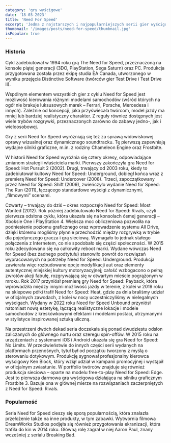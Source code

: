 ```yaml
---
category: 'gry wyścigowe'
date: '18-03-2023'
title: 'Need For Speed'
excerpt: 'Jedna z najstarszych i najpopularniejszych serii gier wyścigowych w historii branży. Need for Speed należy do najbardziej wartościowych marek w portfolio Electronic Arts, a za kolejne jej odsłony zazwyczaj odpowiadają wewnętrzne studia deweloperskie amerykańskiego koncernu, np. EA Black Box, EA Gothenburg czy Criterion Games.'
thumbnail: '/images/posts/need-for-speed/thumbnail.jpg'
isPopular: true
---
```


### Historia

Cykl zadebiutował w 1994 roku grą The Need for Speed, przeznaczoną na konsole piątej generacji (3DO, PlayStation, Sega Saturn) oraz PC. Produkcja przygotowana została przez ekipę studia EA Canada, utworzonego w wyniku przejęcia Distinctive Software (twórców gier Test Drive i Test Drive II).

Wspólnym elementem wszystkich gier z cyklu Need for Speed jest możliwość kierowania różnymi modelami samochodów (wśród których na ogół nie brakuje luksusowych marek – Ferrari, Porsche, Mercedesa i innych). Zależnie od koncepcji, jaka przyświecała twórcom, model jazdy ma mniej lub bardziej realistyczny charakter. Z reguły również dostępnych jest wiele trybów rozgrywki, przeznaczonych zarówno do zabawy jedno-, jak i wieloosobowej.

Gry z serii Need for Speed wyróżniają się też za sprawą widowiskowej oprawy wizualnej oraz dynamicznego soundtracku. Tę pierwszą zapewniają wydajne silniki graficzne, m.in. z rodziny Chameleon Engine oraz Frostbite.

W historii Need for Speed wyróżnia się cztery okresy, odpowiadające zmianom strategii właściciela marki. Pierwszy zakończyła gra Need for Speed: Hot Pursuit 2 (2002). Drugi, trwający od 2003 roku, kiedy to zadebiutował kultowy Need for Speed: Underground, dobiegł końca wraz z premierą Need for Speed: Undercover (2008). Trzeci, zapoczątkowany przez Need for Speed: Shift (2009), zwieńczyło wydanie Need for Speed: The Run (2011), łączącego standardowe wyścigi z dynamicznymi, „filmowymi” scenami.

Czwarty – trwający do dziś – okres rozpoczęło Need for Speed: Most Wanted (2012). Rok później zadebiutowało Need for Speed: Rivals, czyli pierwsza odsłona cyklu, która ukazała się na konsolach ósmej generacji – Xboksie One i PlayStation 4. Większa moc obliczeniowa pozwoliła na podniesienie poziomu graficznego oraz wprowadzenie systemu All Drive, dzięki któremu mogliśmy płynnie przechodzić między rozgrywką w trybie dla pojedynczego gracza i grą sieciową. Wymagało to jednak stałego połączenia z Internetem, co nie spodobało się części społeczności. W 2015 roku zdecydowano się na całkowity reboot marki. Wydane wówczas Need for Speed (bez żadnego podtytułu) stanowiło powrót do rozwiązań wypracowanych na potrzeby Need for Speed: Underground. Produkcja zawierała więc rozbudowane opcje modyfikacji aut oraz elementy autentycznej miejskiej kultury motoryzacyjnej; całość wzbogacono o pełną zwrotów akcji fabułę, rozgrywającą się w otwartym mieście pogrążonym w mroku. Rok 2017 przyniósł premierę gry Need for Speed: Payback, która wprowadziła między innymi możliwość jazdy w terenie, z kolei w 2019 roku na sklepowe półki trafił Need for Speed: Heat, gdzie za dnia braliśmy udział w oficjalnych zawodach, z kolei w nocy uczestniczyliśmy w nielegalnych wyścigach. Wydany w 2022 roku Need for Speed Unbound przyniósł natomiast nową estetykę, łączącą realistyczne lokacje i modele samochodów z kreskówkowymi efektami i modelami postaci, utrzymanymi w stylistyce inspirowanej sztuką uliczną.

Na przestrzeni dwóch dekad seria doczekała się ponad dwudziestu odsłon zaliczanych do głównego nurtu oraz szeregu spin-offów. W 2015 roku na urządzeniach z systemami iOS i Android ukazała się gra Need for Speed: No Limits. W przeciwieństwie do innych części serii wydanych na platformach przenośnych, tytuł był od początku tworzony z myślą o sterowaniu dotykowym. Produkcję sygnował profesjonalny kierowca wyścigowy Ken Block, który wziął udział w kampanii promocyjnej i wystąpił w oficjalnym zwiastunie. W portfolio twórców znajduje się również produkcja sieciowa – oparte na modelu free-to-play Need for Speed: Edge. Jest to pierwsza darmowa gra wyścigowa działająca na silniku graficznym Frostbite 3. Bazuje ona w głównej mierze na rozwiązaniach zaczerpniętych z Need for Speed: Rivals.

### Popularność

Seria Need for Speed cieszy się sporą popularnością, która znalazła przełożenie także na inne produkty, w tym zabawki. Wytwórnia filmowa DreamWorks Studios podjęła się również przygotowania ekranizacji, która trafiła do kin w 2014 roku. Główną rolę zagrał w niej Aaron Paul, znany wcześniej z serialu Breaking Bad.